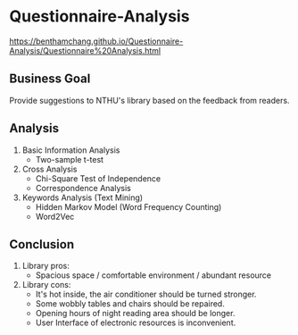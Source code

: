 # Questionnaire-Analysis

https://benthamchang.github.io/Questionnaire-Analysis/Questionnaire%20Analysis.html

## Business Goal
 
Provide suggestions to NTHU's library based on the feedback from readers.

## Analysis

1. Basic Information Analysis
    - Two-sample t-test
2. Cross Analysis
    - Chi-Square Test of Independence
    - Correspondence Analysis
3. Keywords Analysis (Text Mining)
    - Hidden Markov Model (Word Frequency Counting)
    - Word2Vec

## Conclusion

1. Library pros:
    - Spacious space / comfortable environment / abundant resource
2. Library cons:
    - It's hot inside, the air conditioner should be turned stronger.
    - Some wobbly tables and chairs should be repaired.
    - Opening hours of night reading area should be longer.
    - User Interface of electronic resources is inconvenient.
